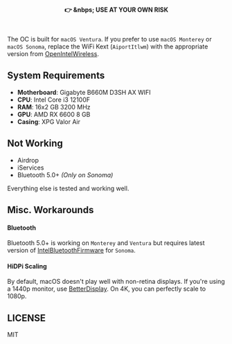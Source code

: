 <p align="center"><b>👉 &nbps; USE AT YOUR OWN RISK</b></p>

<br>

The OC is built for `macOS Ventura`. If you prefer to use `macOS Monterey` or `macOS Sonoma`, replace the WiFi Kext (`AiportItlwm`) with the appropriate version from [OpenIntelWireless](https://github.com/OpenIntelWireless/itlwm).

## System Requirements

- **Motherboard**: Gigabyte B660M D3SH AX WIFI
- **CPU**: Intel Core i3 12100F
- **RAM**: 16x2 GB 3200 MHz
- **GPU**: AMD RX 6600 8 GB
- **Casing**: XPG Valor Air

## Not Working

- Airdrop
- iServices
- Bluetooth 5.0+ *(Only on Sonoma)*

Everything else is tested and working well.

## Misc. Workarounds

#### Bluetooth 

Bluetooth 5.0+ is working on `Monterey` and `Ventura` but requires latest version of [IntelBluetoothFirmware](https://github.com/OpenIntelWireless/IntelBluetoothFirmware) for `Sonoma`.

#### HiDPi Scaling

By default, macOS doesn't play well with non-retina displays. If you're using a 1440p monitor, use [BetterDisplay](https://github.com/waydabber/BetterDisplay). On 4K, you can perfectly scale to 1080p.

## LICENSE
MIT
